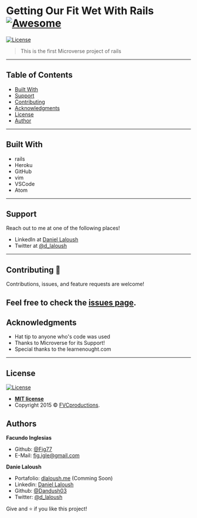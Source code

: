 # Getting Our Fit Wet With Rails [![Awesome](https://cdn.rawgit.com/sindresorhus/awesome/d7305f38d29fed78fa85652e3a63e154dd8e8829/media/badge.svg)](https://github.com/Dandush03/capstone-build-linter)
[![License](https://img.shields.io/badge/License-MIT-green.svg)]()

> This is the first Microverse project of rails

---

## Table of Contents

- [Built With](#Built-With)
- [Support](#Support)
- [Contributing](#Contributing)
- [Acknowledgments](#Acknowledgments)
- [License](#License)
- [Author](#Authors)

---

## Built With

- rails
- Heroku
- GitHub
- vim
- VSCode
- Atom
---

## Support

Reach out to me at one of the following places!

- LinkedIn at [Daniel Laloush](https://www.linkedin.com/in/daniel-laloush-0a7331a9)
- Twitter at [@d_laloush](https://twitter.com/d_laloush)

---

## Contributing 🤝

Contributions, issues, and feature requests are welcome!

Feel free to check the [issues page](./issues/).
---

## Acknowledgments

- Hat tip to anyone who's code was used
- Thanks to Microverse for its Support!
- Special thanks to the learnenought.com

---

## License

[![License](https://img.shields.io/badge/License-MIT-green.svg)]()

- **[MIT license](http://opensource.org/licenses/mit-license.php)**
- Copyright 2015 © <a href="http://fvcproductions.com" target="_blank">FVCproductions</a>.

## Authors

**Facundo Inglesias**

- Github: [@Fig77](https://github.com/Fig77)
- E-Mail: [fig.igle@gmail.com](fig.igle@gmail.com)

**Danie Laloush**

- Portafolio: [dlaloush.me](https://dlaloush.me) (Comming Soon)
- Linkedin: [Daniel Laloush](https://www.linkedin.com/in/daniel-laloush-0a7331a9)
- Github: [@Dandush03](https://github.com/Dandush03)
- Twitter: [@d_laloush](https://twitter.com/d_laloush)

Give and ⭐️ if you like this project!
